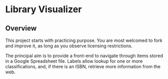# Library Visualizer

## Overview

This project starts with practicing purpose. You are most welcomed to fork and improve it, as long as you observe licensing restrictions.

The principal aim is to provide a front-end to navigate through items stored in a Google Spreadsheet file. Labels allow lookup for one or more classifications, and, if there is an ISBN, retrieve more information from the web.